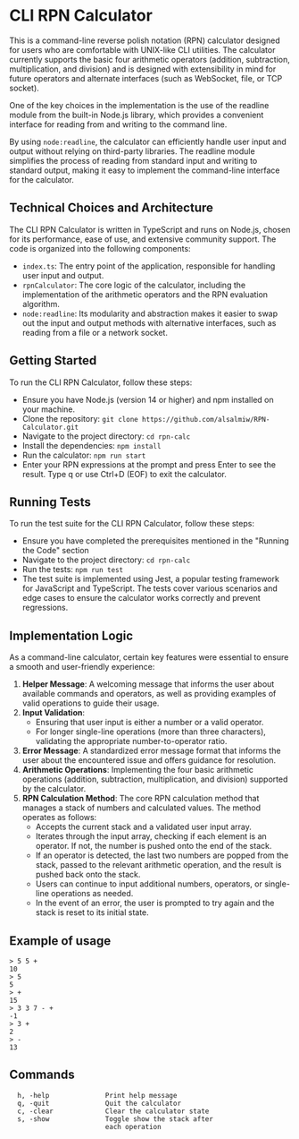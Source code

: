 # CLI RPN Calculator
This is a command-line reverse polish notation (RPN) calculator designed for users who are comfortable with UNIX-like CLI utilities. The calculator currently supports the basic four arithmetic operators (addition, subtraction, multiplication, and division) and is designed with extensibility in mind for future operators and alternate interfaces (such as WebSocket, file, or TCP socket).

One of the key choices in the implementation is the use of the readline module from the built-in Node.js library, which provides a convenient interface for reading from and writing to the command line.

By using `node:readline`, the calculator can efficiently handle user input and output without relying on third-party libraries. The readline module simplifies the process of reading from standard input and writing to standard output, making it easy to implement the command-line interface for the calculator.

## Technical Choices and Architecture
The CLI RPN Calculator is written in TypeScript and runs on Node.js, chosen for its performance, ease of use, and extensive community support. The code is organized into the following components:

- `index.ts`: The entry point of the application, responsible for handling user input and output.
- `rpnCalculator`: The core logic of the calculator, including the implementation of the arithmetic operators and the RPN evaluation algorithm.
- `node:readline`: Its modularity and abstraction makes it easier to swap out the input and output methods with alternative interfaces, such as reading from a file or a network socket.

## Getting Started
To run the CLI RPN Calculator, follow these steps:

- Ensure you have Node.js (version 14 or higher) and npm installed on your machine.
- Clone the repository: `git clone https://github.com/alsalmiw/RPN-Calculator.git`
- Navigate to the project directory: `cd rpn-calc`
- Install the dependencies: `npm install`
- Run the calculator: `npm run start`
- Enter your RPN expressions at the prompt and press Enter to see the result. Type q or use Ctrl+D (EOF) to exit the calculator.


## Running Tests
To run the test suite for the CLI RPN Calculator, follow these steps:

- Ensure you have completed the prerequisites mentioned in the "Running the Code" section
- Navigate to the project directory: `cd rpn-calc`
- Run the tests: `npm run test`
- The test suite is implemented using Jest, a popular testing framework for JavaScript and TypeScript. The tests cover various scenarios and edge cases to ensure the calculator works correctly and prevent regressions.

## Implementation Logic
As a command-line calculator, certain key features were essential to ensure a smooth and user-friendly experience:

1. **Helper Message**: A welcoming message that informs the user about available commands and operators, as well as providing examples of valid operations to guide their usage.
2. **Input Validation**:
    - Ensuring that user input is either a number or a valid operator.
    - For longer single-line operations (more than three characters), validating the appropriate number-to-operator ratio.
3. **Error Message**: A standardized error message format that informs the user about the encountered issue and offers guidance for resolution.
4. **Arithmetic Operations**: Implementing the four basic arithmetic operations (addition, subtraction, multiplication, and division) supported by the calculator.
5. **RPN Calculation Method**: The core RPN calculation method that manages a stack of numbers and calculated values. The method operates as follows:
    - Accepts the current stack and a validated user input array.
    - Iterates through the input array, checking if each element is an operator. If not, the number is pushed onto the end of the stack.
    - If an operator is detected, the last two numbers are popped from the stack, passed to the relevant arithmetic operation, and the result is pushed back onto the stack.
    - Users can continue to input additional numbers, operators, or single-line operations as needed.
    - In the event of an error, the user is prompted to try again and the stack is reset to its initial state.

## Example of usage
```
> 5 5 +
10
> 5
5
> +
15
> 3 3 7 - +
-1
> 3 +
2
> -
13
```
## Commands
```
  h, -help              Print help message
  q, -quit              Quit the calculator
  c, -clear             Clear the calculator state
  s, -show              Toggle show the stack after 
                        each operation
```